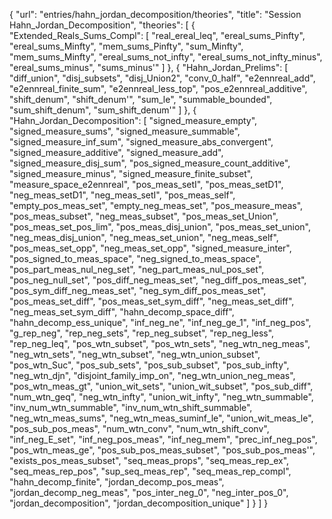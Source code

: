 {
    "url": "entries/hahn_jordan_decomposition/theories",
    "title": "Session Hahn_Jordan_Decomposition",
    "theories": [
        {
            "Extended_Reals_Sums_Compl": [
                "real_ereal_leq",
                "ereal_sums_Pinfty",
                "ereal_sums_Minfty",
                "mem_sums_Pinfty",
                "sum_Minfty",
                "mem_sums_Minfty",
                "ereal_sums_not_infty",
                "ereal_sums_not_infty_minus",
                "ereal_sums_minus",
                "sums_minus'"
            ]
        },
        {
            "Hahn_Jordan_Prelims": [
                "diff_union",
                "disj_subsets",
                "disj_Union2",
                "conv_0_half",
                "e2ennreal_add",
                "e2ennreal_finite_sum",
                "e2ennreal_less_top",
                "pos_e2ennreal_additive",
                "shift_denum",
                "shift_denum'",
                "sum_le",
                "summable_bounded",
                "sum_shift_denum",
                "sum_shift_denum'"
            ]
        },
        {
            "Hahn_Jordan_Decomposition": [
                "signed_measure_empty",
                "signed_measure_sums",
                "signed_measure_summable",
                "signed_measure_inf_sum",
                "signed_measure_abs_convergent",
                "signed_measure_additive",
                "signed_measure_add",
                "signed_measure_disj_sum",
                "pos_signed_measure_count_additive",
                "signed_measure_minus",
                "signed_measure_finite_subset",
                "measure_space_e2ennreal",
                "pos_meas_setI",
                "pos_meas_setD1",
                "neg_meas_setD1",
                "neg_meas_setI",
                "pos_meas_self",
                "empty_pos_meas_set",
                "empty_neg_meas_set",
                "pos_measure_meas",
                "pos_meas_subset",
                "neg_meas_subset",
                "pos_meas_set_Union",
                "pos_meas_set_pos_lim",
                "pos_meas_disj_union",
                "pos_meas_set_union",
                "neg_meas_disj_union",
                "neg_meas_set_union",
                "neg_meas_self",
                "pos_meas_set_opp",
                "neg_meas_set_opp",
                "signed_measure_inter",
                "pos_signed_to_meas_space",
                "neg_signed_to_meas_space",
                "pos_part_meas_nul_neg_set",
                "neg_part_meas_nul_pos_set",
                "pos_neg_null_set",
                "pos_diff_neg_meas_set",
                "neg_diff_pos_meas_set",
                "pos_sym_diff_neg_meas_set",
                "neg_sym_diff_pos_meas_set",
                "pos_meas_set_diff",
                "pos_meas_set_sym_diff",
                "neg_meas_set_diff",
                "neg_meas_set_sym_diff",
                "hahn_decomp_space_diff",
                "hahn_decomp_ess_unique",
                "inf_neg_ne",
                "inf_neg_ge_1",
                "inf_neg_pos",
                "g_rep_neg",
                "rep_neg_sets",
                "rep_neg_subset",
                "rep_neg_less",
                "rep_neg_leq",
                "pos_wtn_subset",
                "pos_wtn_sets",
                "neg_wtn_neg_meas",
                "neg_wtn_sets",
                "neg_wtn_subset",
                "neg_wtn_union_subset",
                "pos_wtn_Suc",
                "pos_sub_sets",
                "pos_sub_subset",
                "pos_sub_infty",
                "neg_wtn_djn",
                "disjoint_family_imp_on",
                "neg_wtn_union_neg_meas",
                "pos_wtn_meas_gt",
                "union_wit_sets",
                "union_wit_subset",
                "pos_sub_diff",
                "num_wtn_geq",
                "neg_wtn_infty",
                "union_wit_infty",
                "neg_wtn_summable",
                "inv_num_wtn_summable",
                "inv_num_wtn_shift_summable",
                "neg_wtn_meas_sums",
                "neg_wtn_meas_suminf_le",
                "union_wit_meas_le",
                "pos_sub_pos_meas",
                "num_wtn_conv",
                "num_wtn_shift_conv",
                "inf_neg_E_set",
                "inf_neg_pos_meas",
                "inf_neg_mem",
                "prec_inf_neg_pos",
                "pos_wtn_meas_ge",
                "pos_sub_pos_meas_subset",
                "pos_sub_pos_meas'",
                "exists_pos_meas_subset",
                "seq_meas_props",
                "seq_meas_rep_ex",
                "seq_meas_rep_pos",
                "sup_seq_meas_rep",
                "seq_meas_rep_compl",
                "hahn_decomp_finite",
                "jordan_decomp_pos_meas",
                "jordan_decomp_neg_meas",
                "pos_inter_neg_0",
                "neg_inter_pos_0",
                "jordan_decomposition",
                "jordan_decomposition_unique"
            ]
        }
    ]
}